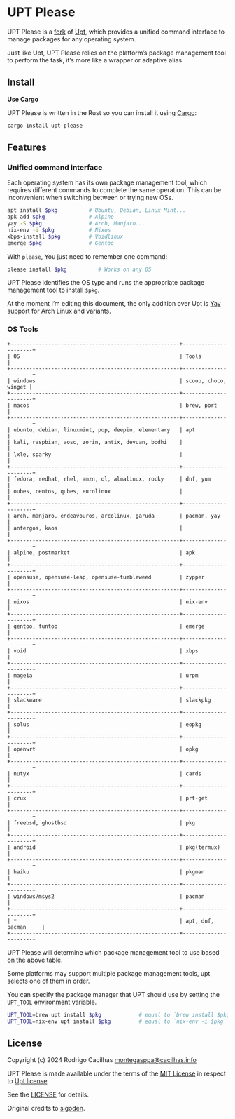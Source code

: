 # UPT Please

UPT Please is a [fork][] of [Upt][], which provides a unified command interface to manage packages for any operating system.

Just like Upt, UPT Please relies on the platform’s package management tool to perform the task, it’s more like a wrapper or adaptive alias.

## Install

**Use Cargo**

UPT Please is written in the Rust so you can install it using [Cargo][]:

```sh
cargo install upt-please
```

## Features

### Unified command interface

Each operating system has its own package management tool, which requires different commands to complete the same operation. This can be inconvenient when switching between or trying new OSs.

```sh
apt install $pkg          # Ubuntu, Debian, Linux Mint...
apk add $pkg              # Alpine
yay -S $pkg               # Arch, Manjaro...
nix-env -i $pkg           # Nixos
xbps-install $pkg         # Voidlinux
emerge $pkg               # Gentoo
```

With `please`, You just need to remember one command:

```sh
please install $pkg          # Works on any OS
```

UPT Please identifies the OS type and runs the appropriate package management tool to install `$pkg`.

At the moment I’m editing this document, the only addition over Upt is [Yay][] support for Arch Linux and variants.

### OS Tools

```
+------------------------------------------------------+----------------------+
| OS                                                   | Tools                |
+------------------------------------------------------+----------------------+
| windows                                              | scoop, choco, winget |
+------------------------------------------------------+----------------------+
| macos                                                | brew, port           |
+------------------------------------------------------+----------------------+
| ubuntu, debian, linuxmint, pop, deepin, elementary   | apt                  |
| kali, raspbian, aosc, zorin, antix, devuan, bodhi    |                      |
| lxle, sparky                                         |                      |
+------------------------------------------------------+----------------------+
| fedora, redhat, rhel, amzn, ol, almalinux, rocky     | dnf, yum             |
| oubes, centos, qubes, eurolinux                      |                      |
+------------------------------------------------------+----------------------+
| arch, manjaro, endeavouros, arcolinux, garuda        | pacman, yay          |
| antergos, kaos                                       |                      |
+------------------------------------------------------+----------------------+
| alpine, postmarket                                   | apk                  |
+------------------------------------------------------+----------------------+
| opensuse, opensuse-leap, opensuse-tumbleweed         | zypper               |
+------------------------------------------------------+----------------------+
| nixos                                                | nix-env              |
+------------------------------------------------------+----------------------+
| gentoo, funtoo                                       | emerge               |
+------------------------------------------------------+----------------------+
| void                                                 | xbps                 |
+------------------------------------------------------+----------------------+
| mageia                                               | urpm                 |
+------------------------------------------------------+----------------------+
| slackware                                            | slackpkg             |
+------------------------------------------------------+----------------------+
| solus                                                | eopkg                |
+------------------------------------------------------+----------------------+
| openwrt                                              | opkg                 |
+------------------------------------------------------+----------------------+
| nutyx                                                | cards                |
+------------------------------------------------------+----------------------+
| crux                                                 | prt-get              |
+------------------------------------------------------+----------------------+
| freebsd, ghostbsd                                    | pkg                  |
+------------------------------------------------------+----------------------+
| android                                              | pkg(termux)          |
+------------------------------------------------------+----------------------+
| haiku                                                | pkgman               |
+------------------------------------------------------+----------------------+
| windows/msys2                                        | pacman               |
+------------------------------------------------------+----------------------+
| *                                                    | apt, dnf, pacman     |
+------------------------------------------------------+----------------------+
```

UPT Please will determine which package management tool to use based on the above table.

Some platforms may support multiple package management tools, upt selects one of them in order.

You can specify the package manager that UPT should use by setting the `UPT_TOOL` environment variable.

```sh
UPT_TOOL=brew upt install $pkg            # equal to `brew install $pkg`
UPT_TOOL=nix-env upt install $pkg         # equal to `nix-env -i $pkg`
```

## License

Copyright (c) 2024 Rodrigo Cacilhas <montegasppa@cacilhas.info>

UPT Please is made available under the terms of the [MIT License][] in respect to [Upt license][].

See the [LICENSE][] for details.

Original credits to [sigoden][].

[Cargo]: https://doc.rust-lang.org/stable/cargo/
[fork]: https://github.com/sigoden/upt
[LICENSE]: https://github.com/cacilhas/upt-please/blob/master/LICENSE
[MIT License]: https://opensource.org/license/mit
[sigoden]: https://crates.io/users/sigoden
[Upt]: https://crates.io/crates/upt
[Upt license]: https://github.com/sigoden/upt?tab=readme-ov-file#license
[Yay]: https://github.com/Jguer/yay
